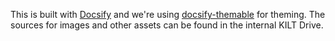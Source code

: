 This is built with [Docsify](https://docsify.js.org/) and we're using [docsify-themable](https://jhildenbiddle.github.io/docsify-themeable/#/) for theming.
The sources for images and other assets can be found in the internal KILT Drive.
